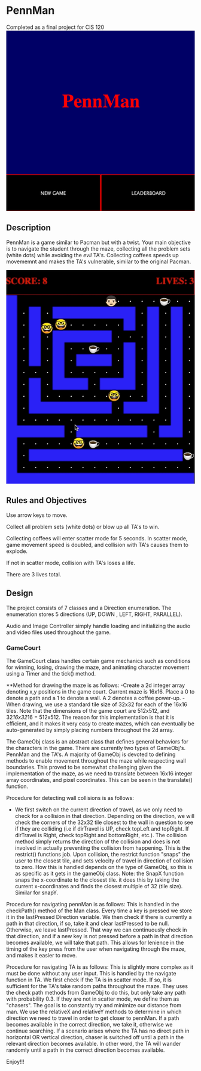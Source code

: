 # PennMan

Completed as a final project for CIS 120 
![Menu Png](files/images/menu.png)

## Description

PennMan is a game similar to Pacman but with a twist. Your main objective is to navigate the student through the maze, collecting all the problem sets (white dots) while avoiding the *evil* TA's. Collecting coffees speeds up movememnt and makes the TA's vulnerable, similar to the original Pacman. 

![Demo Gif](files/images/coffeeDemo.gif)


## Rules and Objectives
Use arrow keys to move. 

Collect all problem sets (white dots) or blow up all TA's to win. 

Collecting coffees will enter scatter mode for 5 seconds. In scatter mode, game movement 
speed is doubled, and collision with TA's causes them to explode. 

If not in scatter mode, collision with TA's loses a life.

There are 3 lives total. 

## Design

The project consists of  7 classes and a Direction enumeration. 
The enumeration stores 5 directions (UP, DOWN , LEFT, RIGHT, PARALLEL). 

Audio and Image Controller simply handle loading and initializing the audio and video files used
throughout the game. 

### GameCourt

The GameCourt class handles certain game mechanics such as conditions for winning, losing,
drawing the maze, and animating character movement using a Timer and the tick() method. 

**Method for drawing the maze is as follows: 
-Create a 2d integer array denoting x,y positions in the game court. Current maze is 16x16. Place a 0 to
denote a path and a 1 to denote a wall. A 2 denotes a coffee power-up. 
-When drawing, we use a standard tile size of 32x32 for each of the 16x16 tiles. Note that the
dimensions of the game court are 512x512, and 32*16x32*16 = 512x512. The reason for this
implementation is that it is efficient, and it makes it very easy to create mazes, which can 
eventually be auto-generated by simply placing  numbers throughout the 2d array. 

The GameObj class is an abstract class that defines general behaviors for the characters in the 
game. There are currently two types of GameObj's. PennMan and the TA's. 
A majority of GameObj is devoted to defining methods to enable movement throughout the maze while
respecting wall boundaries. This proved to be somewhat challenging given the implementation of
the maze, as we  need to translate between 16x16 integer array coordinates, and pixel coordinates.
This can be seen in the translate() function. 

Procedure for detecting wall collisions is as follows: 
- We first switch on the current direction of travel, as we only need to check for a collision
in that direction. Depending on the direction, we will check the corners of the 32x32 tile closest
to the wall in question to see if they are colliding (i.e if dirTravel is UP, check topLeft and
topRight. If dirTravel is Right, check topRight and bottomRight, etc.). The collision method 
simply returns the direction of the collision and does is not involved in actually preventing the 
collision from happening. This is the restrict() functions job. Upon collision, the restrict function
"snaps" the user to the closest tile, and sets  velocity  of travel in direction of collision 
to zero. How this is handled depends on the type of GameObj, so this is as specific as it gets
in the gameObj class. 
Note: the SnapX function snaps the x-coordinate to the closest tile. it does this by taking the 
current x-coordinates and finds the closest multiple of 32 (tile size). Similar for snapY. 

Procedure for navigating pennMan is as follows: 
This is handled in the checkPath() method of the Man class. Every time a key is pressed we store it
in the lastPressed Direction variable. We then check if there is currently a path in that 
direction, if so, take it and clear lastPressed to be null. Otherwise, we leave lastPressed. That
way we can continuously check in that direction, and if a new key is not pressed before a 
path in that direction becomes available, we will take that path. This allows for lenience in the
timing of the key press from the user when navigating through the maze, and makes it easier to move.

Procedure for navigating TA is  as follows:
This is slightly more complex as it must be done without any user input. 
This is handled by the navigate function in TA. We first check if the TA is in scatter mode. If
so, it is sufficient for the TA's take random paths throughout the maze. They uses the check path
methods from GameObj to do this, but only take any path with probability 0.3. If they are 
not in scatter mode, we  define them as "chasers". The goal is to constantly try and 
minimize our distance from  man. We use the relativeX and relativeY methods to  determine in 
which direction we need to travel in order to get closer to pennMan. If a path becomes available
in the correct direction, we take it, otherwise we continue searching. If a scenario arises where
the TA has no direct path in horizontal OR vertical direction, chaser is switched off until a path
in the relevant direction becomes available. In other word, the TA will wander randomly until a 
path in the correct direction becomes available. 

Enjoy!!!
